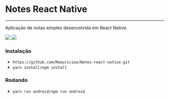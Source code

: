 <h1>Notes React Native</h1>
<hr>
<p>Aplicação de notas simples desenvolvida em React Native.</p>

![](src/imgs/Screenshot_1.png)
![](src/imgs/Screenshot_2.png)

<h3>Instalação</h3>
<ul>

<li><code>https://github.com/Maauricioo/Notes-react-native.git</code></li>
<li><code>yarn install/npm install</code></li>

</ul>

<h3>Rodando</h3>
<ul>

<li><code>yarn run android/npm run android</code></li>

</ul>
